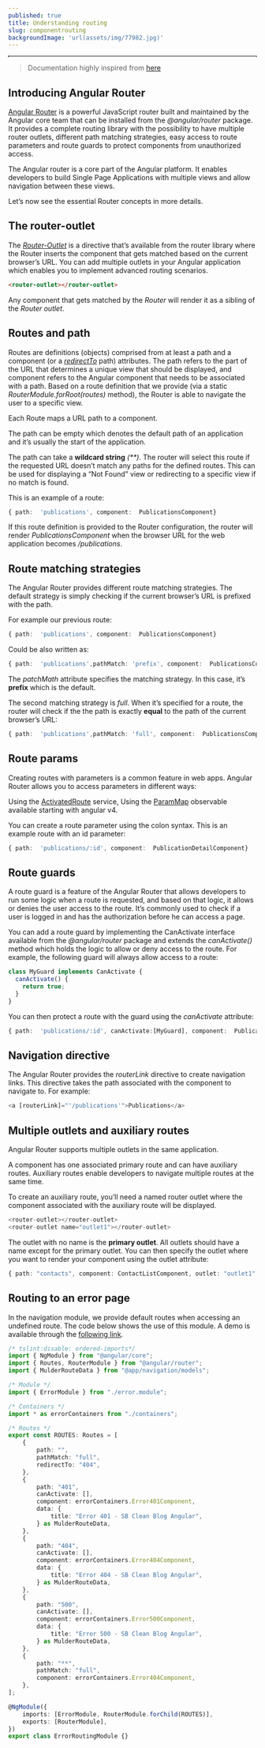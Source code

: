 ```yaml
---
published: true
title: Understanding routing
slug: componentrouting
backgroundImage: 'url(assets/img/77982.jpg)'
---
```


<div style=" border:1px dotted black;" id="toc"></div>


> Documentation highly inspired from [here](https://www.smashingmagazine.com/2018/11/a-complete-guide-to-routing-in-angular/)

## Introducing Angular Router

[Angular Router](https://angular.io/guide/router) is a powerful JavaScript router built and maintained by the Angular core team that can be installed from the *@angular/router* package. It provides a complete routing library with the possibility to have multiple router outlets, different path matching strategies, easy access to route parameters and route guards to protect components from unauthorized access.

The Angular router is a core part of the Angular platform. It enables developers to build Single Page Applications with multiple views and allow navigation between these views.

Let’s now see the essential Router concepts in more details.

## The router-outlet

The *[Router-Outlet](https://angular.io/api/router/RouterOutlet)* is a directive that’s available from the router library where the Router inserts the component that gets matched based on the current browser’s URL. You can add multiple outlets in your Angular application which enables you to implement advanced routing scenarios.

```html
<router-outlet></router-outlet>
```

Any component that gets matched by the *Router* will render it as a sibling of the *Router outlet*.

## Routes and path

Routes are definitions (objects) comprised from at least a path and a component (or a *[redirectTo](https://angular.io/api/router/Route#redirectTo)* path) attributes. The path refers to the part of the URL that determines a unique view that should be displayed, and component refers to the Angular component that needs to be associated with a path. Based on a route definition that we provide (via a static *RouterModule.forRoot(routes)* method), the Router is able to navigate the user to a specific view.

Each Route maps a URL path to a component.

The path can be empty which denotes the default path of an application and it’s usually the start of the application.

The path can take a **wildcard string** *(\*\*)*. The router will select this route if the requested URL doesn’t match any paths for the defined routes. This can be used for displaying a “Not Found” view or redirecting to a specific view if no match is found.

This is an example of a route:

```ts
{ path:  'publications', component:  PublicationsComponent}
```

If this route definition is provided to the Router configuration, the router will render *PublicationsComponent* when the browser URL for the web application becomes */publications*.


## Route matching strategies

The Angular Router provides different route matching strategies. The default strategy is simply checking if the current browser’s URL is prefixed with the path.

For example our previous route:

```ts
{ path:  'publications', component:  PublicationsComponent}
```

Could be also written as:

```ts
{ path:  'publications',pathMatch: 'prefix', component:  PublicationsComponent}
```


The *patchMath* attribute specifies the matching strategy. In this case, it’s **prefix** which is the default.

The second  matching strategy is *full*. When it’s specified for a route, the router will check if the the path is exactly **equal** to the path of the current browser’s URL:

```ts
{ path:  'publications',pathMatch: 'full', component:  PublicationsComponent}
```

## Route params

Creating routes with parameters is a common feature in web apps. Angular Router allows you to access parameters in different ways:

Using the [ActivatedRoute](https://angular.io/api/router/ActivatedRoute) service,
Using the [ParamMap](https://angular.io/api/router/ParamMap) observable available starting with angular v4.

You can create a route parameter using the colon syntax. This is an example route with an id parameter:

```ts
{ path:  'publications/:id', component:  PublicationDetailComponent}
```

## Route guards

A route guard is a feature of the Angular Router that allows developers to run some logic when a route is requested, and based on that logic, it allows or denies the user access to the route. It’s commonly used to check if a user is logged in and has the authorization before he can access a page.

You can add a route guard by implementing the CanActivate interface available from the *@angular/router* package and extends the *canActivate()* method which holds the logic to allow or deny access to the route. For example, the following guard will always allow access to a route:

```ts
class MyGuard implements CanActivate {
  canActivate() {
    return true;
  }
}
```

You can then protect a route with the guard using the *canActivate* attribute:

```ts
{ path:  'publications/:id', canActivate:[MyGuard], component:  PublicationDetailComponent}
```

## Navigation directive

The Angular Router provides the *routerLink* directive to create navigation links. This directive takes the path associated with the component to navigate to. For example:

```ts
<a [routerLink]="'/publications'">Publications</a>
```

## Multiple outlets and auxiliary routes

Angular Router supports multiple outlets in the same application.

A component has one associated primary route and can have auxiliary routes. Auxiliary routes enable developers to navigate multiple routes at the same time.

To create an auxiliary route, you’ll need a named router outlet where the component associated with the auxiliary route will be displayed.

```ts
<router-outlet></router-outlet>  
<router-outlet name="outlet1"></router-outlet> 
```

The outlet with no name is the **primary outlet**.
All outlets should have a name except for the primary outlet.
You can then specify the outlet where you want to render your component using the outlet attribute:

```ts
{ path: "contacts", component: ContactListComponent, outlet: "outlet1" }
```


## Routing to an error page

In the navigation module, we provide default routes when accessing an undefined route. The code below shows the use of this module. A demo is available through the [following link](/foo).

```ts
/* tslint:disable: ordered-imports*/
import { NgModule } from "@angular/core";
import { Routes, RouterModule } from "@angular/router";
import { MulderRouteData } from "@app/navigation/models";

/* Module */
import { ErrorModule } from "./error.module";

/* Containers */
import * as errorContainers from "./containers";

/* Routes */
export const ROUTES: Routes = [
    {
        path: "",
        pathMatch: "full",
        redirectTo: "404",
    },
    {
        path: "401",
        canActivate: [],
        component: errorContainers.Error401Component,
        data: {
            title: "Error 401 - SB Clean Blog Angular",
        } as MulderRouteData,
    },
    {
        path: "404",
        canActivate: [],
        component: errorContainers.Error404Component,
        data: {
            title: "Error 404 - SB Clean Blog Angular",
        } as MulderRouteData,
    },
    {
        path: "500",
        canActivate: [],
        component: errorContainers.Error500Component,
        data: {
            title: "Error 500 - SB Clean Blog Angular",
        } as MulderRouteData,
    },
    {
        path: "**",
        pathMatch: "full",
        component: errorContainers.Error404Component,
    },
];

@NgModule({
    imports: [ErrorModule, RouterModule.forChild(ROUTES)],
    exports: [RouterModule],
})
export class ErrorRoutingModule {}
```